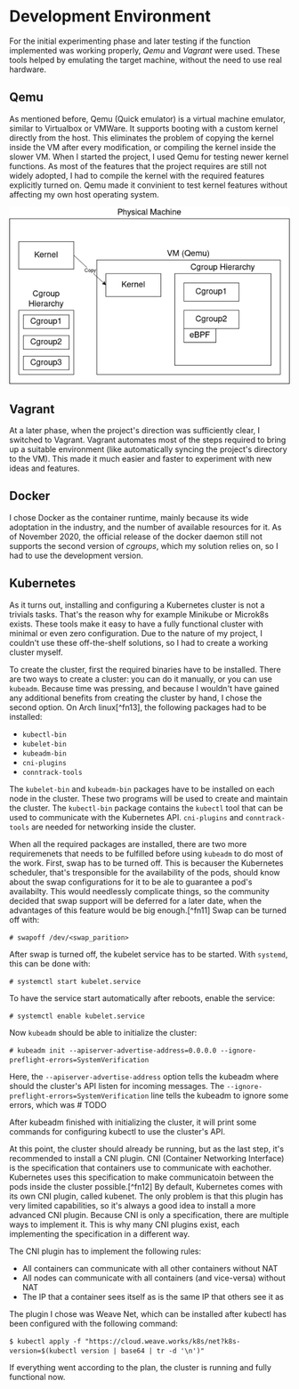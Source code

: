 # Development Environment

For the initial experimenting phase and later testing if the function implemented was working properly, *Qemu* and *Vagrant* were used.
These tools helped by emulating the target machine, without the need to use real hardware.

## Qemu

As mentioned before, Qemu (Quick emulator) is a virtual machine emulator, similar to Virtualbox or VMWare.
It supports booting with a custom kernel directly from the host.
This eliminates the problem of copying the kernel inside the VM after every modification, or compiling the kernel inside the slower VM.
When I started the project, I used Qemu for testing newer kernel functions.
As most of the features that the project requires are still not widely adopted, I had to compile the kernel with the required features explicitly turned on.
Qemu made it convinient to test kernel features without affecting my own host operating system.

![Emulating the target device using Qemu](../images/qemu.png)

## Vagrant

At a later phase, when the project's direction was sufficiently clear, I switched to Vagrant.
Vagrant automates most of the steps required to bring up a suitable environment (like automatically syncing the project's directory to the VM).
This made it much easier and faster to experiment with new ideas and features.

## Docker

I chose Docker as the container runtime, mainly because its wide adoptation in the industry, and the number of available resources for it.
As of November 2020, the official release of the docker daemon still not supports the second version of *cgroups*, which my solution relies on, so I had to use the development version.

## Kubernetes

As it turns out, installing and configuring a Kubernetes cluster is not a trivials tasks.
That's the reason why for example Minikube or Microk8s exists.
These tools make it easy to have a fully functional cluster with minimal or even zero configuration.
Due to the nature of my project, I couldn't use these off-the-shelf solutions, so I had to create a working cluster myself.

To create the cluster, first the required binaries have to be installed.
There are two ways to create a cluster: you can do it manually, or you can use `kubeadm`.
Because time was pressing, and because I wouldn't have gained any additional benefits from creating the cluster by hand, I chose the second option.
On Arch linux[^fn13], the following packages had to be installed:

- `kubectl-bin`
- `kubelet-bin`
- `kubeadm-bin`
- `cni-plugins`
- `conntrack-tools`

The `kubelet-bin` and `kubeadm-bin` packages have to be installed on each node in the cluster.
These two programs will be used to create and maintain the cluster.
The `kubectl-bin` package contains the `kubectl` tool that can be used to communicate with the Kubernetes API.
`cni-plugins` and `conntrack-tools` are needed for networking inside the cluster.

When all the required packages are installed, there are two more requiremenets that needs to be fulfilled before using `kubeadm` to do most of the work.
First, swap has to be turned off.
This is becauser the Kubernetes scheduler, that's tresponsible for the availability of the pods, should know about the swap configurations for it to be ale to guarantee a pod's availabilty.
This would needlessly complicate things, so the community decided that swap support will be deferred for a later date, when the advantages of this feature would be big enough.[^fn11]
Swap can be turned off with:

`# swapoff /dev/<swap_parition>`

After swap is turned off, the kubelet service has to be started.
With `systemd`, this can be done with:

`# systemctl start kubelet.service`

To have the service start automatically after reboots, enable the service:

`# systemctl enable kubelet.service`

Now `kubeadm` should be able to initialize the cluster:

`# kubeadm init --apiserver-advertise-address=0.0.0.0 --ignore-preflight-errors=SystemVerification`

Here, the `--apiserver-advertise-address` option tells the kubeadm where should the cluster's API listen for incoming messages.
The `--ignore-preflight-errors=SystemVerification` line tells the kubeadm to ignore some errors, which was # TODO

After kubeadm finished with initializing the cluster, it will print some commands for configuring kubectl to use the cluster's API.

At this point, the cluster should already be running, but as the last step, it's recommended to install a CNI plugin.
CNI (Container Networking Interface) is the specification that containers use to communicate with eachother. Kubernetes uses this specification to make communicatoin between the pods inside the cluster possible.[^fn12]
By default, Kubernetes comes with its own CNI plugin, called kubenet.
The only problem is that this plugin has very limited capabilities, so it's always a good idea to install a more advanced CNI plugin.
Because CNI is only a specification, there are multiple ways to implement it.
This is why many CNI plugins exist, each implementing the specification in a different way.

The CNI plugin has to implement the following rules:

- All containers can communicate with all other containers without NAT
- All nodes can communicate with all containers (and vice-versa) without NAT
- The IP that a container sees itself as is the same IP that others see it as

The plugin I chose was Weave Net, which can be installed after kubectl has been configured with the following command:

`$ kubectl apply -f "https://cloud.weave.works/k8s/net?k8s-version=$(kubectl version | base64 | tr -d '\n')"`

If everything went according to the plan, the cluster is running and fully functional now.
